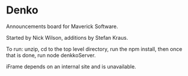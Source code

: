 # Denko

Announcements board for Maverick Software. 

Started by Nick Wilson, additions by Stefan Kraus.

To run: unzip, cd to the top level directory, run the npm install, then once that is done, run node denkkoServer. 

iFrame depends on an internal site and is unavailable.
